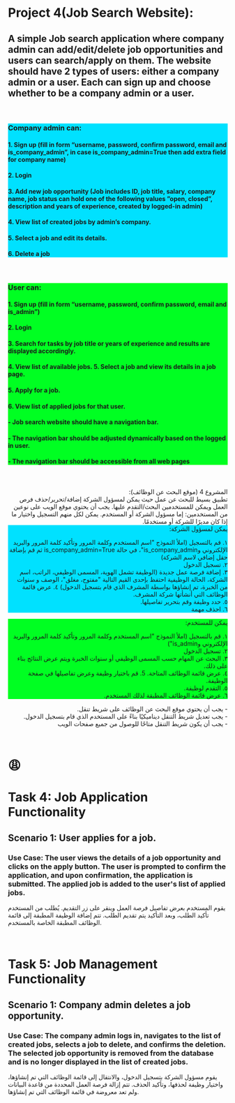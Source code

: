 # Project 4(Job Search Website): <br/>

## A simple Job search application where company admin can add/edit/delete job opportunities and users can search/apply on them. The website should have 2 types of users: either a company admin or a user. Each can sign up and choose whether to be a company admin or a user.

<br/>


<div style="background-color: rgb(0, 225, 255);">

### Company admin can:

#### 1. Sign up (fill in form “username, password, confirm password, email and is_company_admin”, in case is_company_admin=True then add extra field for company name)
#### 2. Login
#### 3. Add new job opportunity (Job includes ID, job title, salary, company name, job status can hold one of the following values ”open, closed”, description and years of experience, created by logged-in admin)
#### 4. View list of created jobs by admin’s company.
#### 5. Select a job and edit its details.
#### 6. Delete a job
</div>
<br/>

<div style="background-color: rgb(0, 255, 34);">

### User can:

#### 1. Sign up (fill in form “username, password, confirm password, email and is_admin”)
#### 2. Login
#### 3. Search for tasks by job title or years of experience and results are displayed accordingly.
#### 4. View list of available jobs. 5. Select a job and view its details in a job page.
#### 5. Apply for a job.
#### 6. View list of applied jobs for that user.

#### \- Job search website should have a navigation bar.
#### \- The navigation bar should be adjusted dynamically based on the logged in user.
#### \- The navigation bar should be accessible from all web pages
</div>
<br/>
<br/>

<div dir="rtl">
المشروع 4 (موقع البحث عن الوظائف):
<br/>
تطبيق بسيط للبحث عن عمل حيث يمكن لمسؤول الشركة إضافة/تحرير/حذف فرص العمل ويمكن للمستخدمين البحث/التقدم عليها. يجب أن يحتوي موقع الويب على نوعين من المستخدمين: إما مسؤول الشركة أو المستخدم. يمكن لكل منهم التسجيل واختيار ما إذا كان مديرًا للشركة أو مستخدمًا.

<div style="background-color: rgb(0, 225, 255);">
يمكن لمسؤول الشركة:

١. قم بالتسجيل (املأ النموذج "اسم المستخدم وكلمة المرور وتأكيد كلمة المرور والبريد الإلكتروني وis_company_admin"، في حالة is_company_admin=True ثم قم بإضافة حقل إضافي لاسم الشركة)
<br/>
٢. تسجيل الدخول
<br/>
٣. إضافة فرصة عمل جديدة (الوظيفة تشمل الهوية، المسمى الوظيفي، الراتب، اسم الشركة، الحالة الوظيفية
احتفظ بإحدى القيم التالية "مفتوح، مغلق"، الوصف و سنوات من الخبرة، تم إنشاؤها بواسطة المشرف الذي قام بتسجيل الدخول)
٤. عرض قائمة الوظائف التي أنشأتها شركة المشرف.
<br/>
٥. حدد وظيفة وقم بتحرير تفاصيلها.
<br/>
٦. احذف مهمة
<br/>
</div>
<div style="background-color: rgb(0, 255, 34);">
يمكن للمستخدم:

١. قم بالتسجيل (املأ النموذج "اسم المستخدم وكلمة المرور وتأكيد كلمة المرور والبريد الإلكتروني وis_admin")
<br/>
٢. تسجيل الدخول
<br/>
٣. البحث عن المهام حسب المسمى الوظيفي أو سنوات الخبرة ويتم عرض النتائج بناء على ذلك.
<br/>
٤. عرض قائمة الوظائف المتاحة. 5. قم باختيار وظيفة وعرض تفاصيلها في صفحة الوظيفة.
<br/>
٥. التقدم لوظيفة.
<br/>
٦. عرض قائمة الوظائف المطبقة لذلك المستخدم.
</div>

\- يجب أن يحتوي موقع البحث عن الوظائف على شريط تنقل.
<br/>
\- يجب تعديل شريط التنقل ديناميكيًا بناءً على المستخدم الذي قام بتسجيل الدخول.
<br/>
\- يجب أن يكون شريط التنقل متاحًا للوصول من جميع صفحات الويب

</div>



<br/>
<div>

# 😩
# Task 4: Job Application Functionality
## Scenario 1: User applies for a job.
### Use Case: The user views the details of a job opportunity and clicks on the apply button. The user is prompted to confirm the application, and upon confirmation, the application is submitted. The applied job is added to the user's list of applied jobs.

يقوم المستخدم بعرض تفاصيل فرصة العمل وينقر على زر التقديم. يُطلب من المستخدم تأكيد الطلب، وبعد التأكيد يتم تقديم الطلب. تتم إضافة الوظيفة المطبقة إلى قائمة الوظائف المطبقة الخاصة بالمستخدم.



</div>
<br/>


<div>

# Task 5: Job Management Functionality
## Scenario 1: Company admin deletes a job opportunity.
### Use Case: The company admin logs in, navigates to the list of created jobs, selects a job to delete, and confirms the deletion. The selected job opportunity is removed from the database and is no longer displayed in the list of created jobs.


يقوم مسؤول الشركة بتسجيل الدخول، والانتقال إلى قائمة الوظائف التي تم إنشاؤها، واختيار وظيفة لحذفها، وتأكيد الحذف. تتم إزالة فرصة العمل المحددة من قاعدة البيانات ولم تعد معروضة في قائمة الوظائف التي تم إنشاؤها.
</div>

